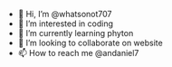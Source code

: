 - 👋 Hi, I’m @whatsonot707
- 👀 I’m interested in coding
- 🌱 I’m currently learning phyton
- 💞️ I’m looking to collaborate on website
- 📫 How to reach me @andaniel7
<!---
whatsonot707/whatsonot707 is a ✨ special ✨ repository because its `README.md` (this file) appears on your GitHub profile.
You can click the Preview link to take a look at your changes.
--->
